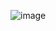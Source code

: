 ![image](https://user-images.githubusercontent.com/80706297/203184359-97c9c02b-9038-4d3d-9c8f-982f3f66400c.png)
